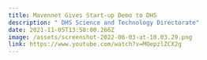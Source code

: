 ```yaml
---
title: Mavennet Gives Start-up Demo to DHS
description: " DHS Science and Technology Directorate"
date: 2021-11-05T13:58:00.266Z
image: /assets/screenshot-2022-08-03-at-10.03.29.png
link: https://www.youtube.com/watch?v=MOepzlZCX2g
---
```


